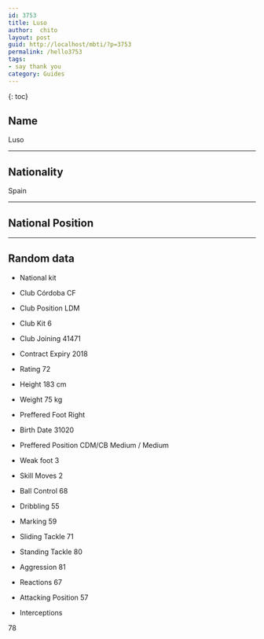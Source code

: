 ```yaml
---
id: 3753
title: Luso
author:  chito 
layout: post
guid: http://localhost/mbti/?p=3753
permalink: /hello3753
tags:
- say thank you
category: Guides
---
```



{: toc}


## Name  
Luso 

* * *

## Nationality  
Spain 

* * *

## National Position 

* * *

## Random data 

  * National kit 
  * Club 
Córdoba CF 

  * Club Position 
LDM 

  * Club Kit 
6 

  * Club Joining 
41471 

  * Contract Expiry 
2018 

  * Rating 
72 

  * Height 
183 cm 

  * Weight 
75 kg 

  * Preffered Foot 
Right 

  * Birth Date 
31020 

  * Preffered Position 
CDM/CB Medium / Medium 

  * Weak foot 
3 

  * Skill Moves 
2 

  * Ball Control 
68 

  * Dribbling 
55 

  * Marking 
59 

  * Sliding Tackle 
71 

  * Standing Tackle 
80 

  * Aggression 
81 

  * Reactions 
67 

  * Attacking Position 
57 

  * Interceptions 

78</ul>